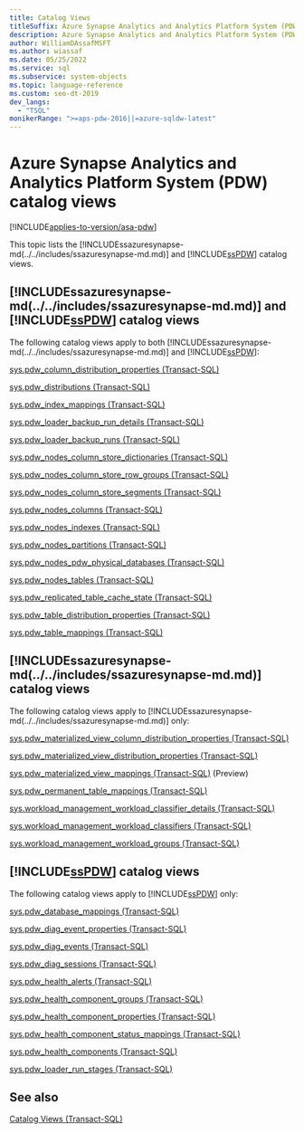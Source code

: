 ```yaml
---
title: Catalog Views
titleSuffix: Azure Synapse Analytics and Analytics Platform System (PDW)
description: Azure Synapse Analytics and Analytics Platform System (PDW) catalog views
author: WilliamDAssafMSFT
ms.author: wiassaf
ms.date: 05/25/2022
ms.service: sql
ms.subservice: system-objects
ms.topic: language-reference
ms.custom: seo-dt-2019
dev_langs:
  - "TSQL"
monikerRange: ">=aps-pdw-2016||=azure-sqldw-latest"
---
```

# Azure Synapse Analytics and Analytics Platform System (PDW) catalog views

[!INCLUDE[applies-to-version/asa-pdw](../../includes/applies-to-version/asa-pdw.md)]

 This topic lists the [!INCLUDEssazuresynapse-md(../../includes/ssazuresynapse-md.md)] and [!INCLUDE[ssPDW](../../includes/sspdw-md.md)] catalog views.  
  
## [!INCLUDEssazuresynapse-md(../../includes/ssazuresynapse-md.md)] and [!INCLUDE[ssPDW](../../includes/sspdw-md.md)] catalog views  
 The following catalog views apply to both [!INCLUDEssazuresynapse-md(../../includes/ssazuresynapse-md.md)] and [!INCLUDE[ssPDW](../../includes/sspdw-md.md)]:  
  
 [sys.pdw_column_distribution_properties &#40;Transact-SQL&#41;](../../relational-databases/system-catalog-views/sys-pdw-column-distribution-properties-transact-sql.md)  
  
 [sys.pdw_distributions &#40;Transact-SQL&#41;](../../relational-databases/system-catalog-views/sys-pdw-distributions-transact-sql.md)  
  
 [sys.pdw_index_mappings &#40;Transact-SQL&#41;](../../relational-databases/system-catalog-views/sys-pdw-index-mappings-transact-sql.md)  
  
 [sys.pdw_loader_backup_run_details &#40;Transact-SQL&#41;](../../relational-databases/system-catalog-views/sys-pdw-loader-backup-run-details-transact-sql.md)  
  
 [sys.pdw_loader_backup_runs &#40;Transact-SQL&#41;](../../relational-databases/system-catalog-views/sys-pdw-loader-backup-runs-transact-sql.md)  
  
 [sys.pdw_nodes_column_store_dictionaries &#40;Transact-SQL&#41;](../../relational-databases/system-catalog-views/sys-pdw-nodes-column-store-dictionaries-transact-sql.md)  
  
 [sys.pdw_nodes_column_store_row_groups &#40;Transact-SQL&#41;](../../relational-databases/system-catalog-views/sys-pdw-nodes-column-store-row-groups-transact-sql.md)  
  
 [sys.pdw_nodes_column_store_segments &#40;Transact-SQL&#41;](../../relational-databases/system-catalog-views/sys-pdw-nodes-column-store-segments-transact-sql.md)  
  
 [sys.pdw_nodes_columns &#40;Transact-SQL&#41;](../../relational-databases/system-catalog-views/sys-pdw-nodes-columns-transact-sql.md)  
  
 [sys.pdw_nodes_indexes &#40;Transact-SQL&#41;](../../relational-databases/system-catalog-views/sys-pdw-nodes-indexes-transact-sql.md)  
  
 [sys.pdw_nodes_partitions &#40;Transact-SQL&#41;](../../relational-databases/system-catalog-views/sys-pdw-nodes-partitions-transact-sql.md)  
  
 [sys.pdw_nodes_pdw_physical_databases &#40;Transact-SQL&#41;](../../relational-databases/system-catalog-views/sys-pdw-nodes-pdw-physical-databases-transact-sql.md)  
  
 [sys.pdw_nodes_tables &#40;Transact-SQL&#41;](../../relational-databases/system-catalog-views/sys-pdw-nodes-tables-transact-sql.md) 

 [sys.pdw_replicated_table_cache_state (Transact-SQL)](sys-pdw-replicated-table-cache-state-transact-sql.md) 
  
 [sys.pdw_table_distribution_properties &#40;Transact-SQL&#41;](../../relational-databases/system-catalog-views/sys-pdw-table-distribution-properties-transact-sql.md)  
  
 [sys.pdw_table_mappings &#40;Transact-SQL&#41;](../../relational-databases/system-catalog-views/sys-pdw-table-mappings-transact-sql.md) 

## [!INCLUDEssazuresynapse-md(../../includes/ssazuresynapse-md.md)] catalog views

 The following catalog views apply to [!INCLUDEssazuresynapse-md(../../includes/ssazuresynapse-md.md)] only:

 [sys.pdw_materialized_view_column_distribution_properties &#40;Transact-SQL&#41;](./sys-pdw-materialized-view-column-distribution-properties-transact-sql.md?view=azure-sqldw-latest&preserve-view=true) 

 [sys.pdw_materialized_view_distribution_properties &#40;Transact-SQL&#41;](./sys-pdw-materialized-view-distribution-properties-transact-sql.md?view=azure-sqldw-latest&preserve-view=true) 

 [sys.pdw_materialized_view_mappings &#40;Transact-SQL&#41;](./sys-pdw-materialized-view-mappings-transact-sql.md?view=azure-sqldw-latest&preserve-view=true) (Preview)

 [sys.pdw_permanent_table_mappings &#40;Transact-SQL&#41;](../../relational-databases/system-catalog-views/sys-pdw-permanent-table-mappings-transact-sql.md)

 [sys.workload_management_workload_classifier_details &#40;Transact-SQL&#41;](../../relational-databases/system-catalog-views/sys-workload-management-workload-classifier-details-transact-sql.md)
  
 [sys.workload_management_workload_classifiers &#40;Transact-SQL&#41;](../../relational-databases/system-catalog-views/sys-workload-management-workload-classifiers-transact-sql.md)
  
 [sys.workload_management_workload_groups &#40;Transact-SQL&#41;](./sys-workload-management-workload-groups-transact-sql.md?view=azure-sqldw-latest&preserve-view=true)

## [!INCLUDE[ssPDW](../../includes/sspdw-md.md)] catalog views

 The following catalog views apply to [!INCLUDE[ssPDW](../../includes/sspdw-md.md)] only:

 [sys.pdw_database_mappings &#40;Transact-SQL&#41;](../../relational-databases/system-catalog-views/sys-pdw-database-mappings-transact-sql.md)  
  
 [sys.pdw_diag_event_properties &#40;Transact-SQL&#41;](../../relational-databases/system-catalog-views/sys-pdw-diag-event-properties-transact-sql.md)  
  
 [sys.pdw_diag_events &#40;Transact-SQL&#41;](../../relational-databases/system-catalog-views/sys-pdw-diag-events-transact-sql.md)  
  
 [sys.pdw_diag_sessions &#40;Transact-SQL&#41;](../../relational-databases/system-catalog-views/sys-pdw-diag-sessions-transact-sql.md)  
  
 [sys.pdw_health_alerts &#40;Transact-SQL&#41;](../../relational-databases/system-catalog-views/sys-pdw-health-alerts-transact-sql.md)  
  
 [sys.pdw_health_component_groups &#40;Transact-SQL&#41;](../../relational-databases/system-catalog-views/sys-pdw-health-component-groups-transact-sql.md)  
  
 [sys.pdw_health_component_properties &#40;Transact-SQL&#41;](../../relational-databases/system-catalog-views/sys-pdw-health-component-properties-transact-sql.md)  
  
 [sys.pdw_health_component_status_mappings &#40;Transact-SQL&#41;](../../relational-databases/system-catalog-views/sys-pdw-health-component-status-mappings-transact-sql.md)  
  
 [sys.pdw_health_components &#40;Transact-SQL&#41;](../../relational-databases/system-catalog-views/sys-pdw-health-components-transact-sql.md)  
  
 [sys.pdw_loader_run_stages &#40;Transact-SQL&#41;](../../relational-databases/system-catalog-views/sys-pdw-loader-run-stages-transact-sql.md)  
  
## See also  
 [Catalog Views &#40;Transact-SQL&#41;](../../relational-databases/system-catalog-views/catalog-views-transact-sql.md)  
  
